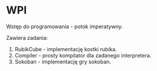 # WPI
Wstęp do programowania - potok imperatywny.

Zawiera zadania:
1. RubikCube - implementację kostki rubika.
2. Compiler - prosty kompilator dla zadanego interpretera.
3. Sokoban - implementację gry sokoban.
